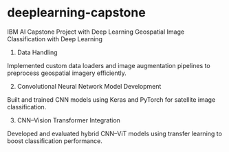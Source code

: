 # deeplearning-capstone
IBM AI Capstone Project with Deep Learning
Geospatial Image Classification with Deep Learning


1. Data Handling

Implemented custom data loaders and image augmentation pipelines to preprocess geospatial imagery efficiently.

2. Convolutional Neural Network Model Development

Built and trained CNN models using Keras and PyTorch for satellite image classification.

3. CNN–Vision Transformer Integration

Developed and evaluated hybrid CNN–ViT models using transfer learning to boost classification performance.
